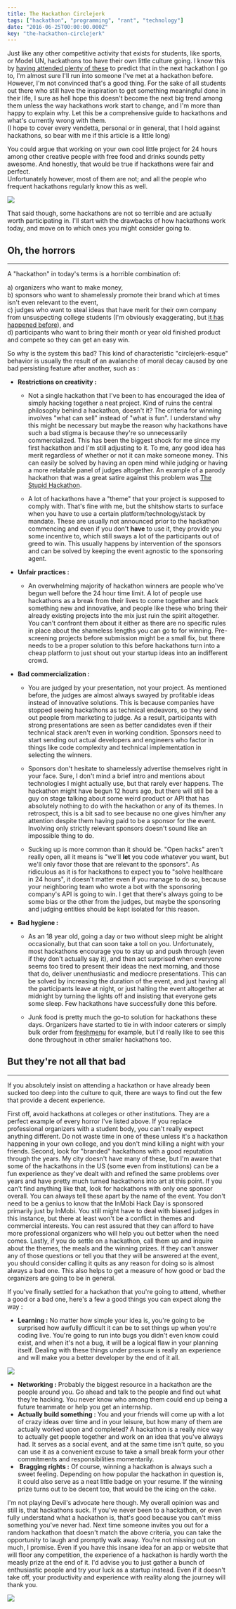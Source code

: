 ```yaml
---
title: The Hackathon Circlejerk
tags: ["hackathon", "programming", "rant", "technology"]
date: "2016-06-25T00:00:00.000Z"
key: "the-hackathon-circlejerk"
---
```

Just like any other competitive activity that exists for students, like sports, or Model UN, hackathons too have their own little culture going. I know this by [having attended plenty of these](https://docs.google.com/document/d/1xRVgPUirFY9QNeKzdPKfi6RQtCG7YmtUJ4oeDSJ1Ols/edit) to predict that in the next hackathon I go to, I'm almost sure I'll run into someone I've met at a hackathon before. \
However, I'm not convinced that's a good thing. For the sake of all students out there who still have the inspiration to get something meaningful done in their life, I sure as hell hope this doesn't become the next big trend among them unless the way hackathons work start to change, and I'm more than happy to explain why. Let this be a comprehensive guide to hackathons and what's currently wrong with them. \
(I hope to cover every vendetta, personal or in general, that I hold against hackathons, so bear with me if this article is a little long)

You could argue that working on your own cool little project for 24 hours among other creative people with free food and drinks sounds petty awesome. And honestly, that would be true if hackathons were fair and perfect. \
Unfortunately however, most of them are not; and all the people who frequent hackathons regularly know this as well.

![](./hackathon-cartoon.jpg)

That said though, some hackathons are not so terrible and are actually worth participating in. I'll start with the drawbacks of how hackathons work today, and move on to which ones you might consider going to.

## Oh, the horrors

---

A "hackathon" in today's terms is a horrible combination of:

a) organizers who want to make money, \
b) sponsors who want to shamelessly promote their brand which at times isn't even relevant to the event, \
c) judges who want to steal ideas that have merit for their own company from unsuspecting college students (I'm obviously exaggerating, but [it has happened before](https://www.reddit.com/r/Bitcoin/comments/3c6jw7/warning_hackathon_winning_blockchain_based_idea/)), and \
d) participants who want to bring their month or year old finished product and compete so they can get an easy win.

So why is the system this bad? This kind of characteristic "circlejerk\-esque" behavior is usually the result of an avalanche of moral decay caused by one bad persisting feature after another, such as :

*   **Restrictions on creativity :**

    *   Not a single hackathon that I've been to has encouraged the idea of simply hacking together a neat project. Kind of ruins the central philosophy behind a hackathon, doesn't it? The criteria for winning involves "what can sell" instead of "what is fun". I understand why this might be necessary but maybe the reason why hackathons have such a bad stigma is because they're so unnecessarily commercialized. This has been the biggest shock for me since my first hackathon and I'm still adjusting to it. To me, any good idea has merit regardless of whether or not it can make someone money. This can easily be solved by having an open mind while judging or having a more relatable panel of judges altogether. An example of a parody hackathon that was a great satire against this problem was [The Stupid Hackathon](http://www.stupidhackathon.com/).

    *   A lot of hackathons have a "theme" that your project is supposed to comply with. That's fine with me, but the shitshow starts to surface when you have to use a certain platform/technology/stack by mandate. These are usually not announced prior to the hackathon commencing and even if you don't **have** to use it, they provide you some incentive to, which still sways a lot of the participants out of greed to win. This usually happens by intervention of the sponsors and can be solved by keeping the event agnostic to the sponsoring agent.

*   **Unfair practices :**

    *   An overwhelming majority of hackathon winners are people who've begun well before the 24 hour time limit. A lot of people use hackathons as a break from their lives to come together and hack something new and innovative, and people like these who bring their already existing projects into the mix just ruin the spirit altogether. You can't confront them about it either as there are no specific rules in place about the shameless lengths you can go to for winning. Pre\-screening projects before submission might be a small fix, but there needs to be a proper solution to this before hackathons turn into a cheap platform to just shout out your startup ideas into an indifferent crowd.

*   **Bad commercialization :**

    *   You are judged by your presentation, not your project. As mentioned before, the judges are almost always swayed by profitable ideas instead of innovative solutions. This is because companies have stopped seeing hackathons as technical endeavors, so they send out people from marketing to judge. As a result, participants with strong presentations are seen as better candidates even if their technical stack aren't even in working condition. Sponsors need to start sending out actual developers and engineers who factor in things like code complexity and technical implementation in selecting the winners.

    *   Sponsors don't hesitate to shamelessly advertise themselves right in your face. Sure, I don't mind a brief intro and mentions about technologies I might actually use, but that rarely ever happens. The hackathon might have begun 12 hours ago, but there will still be a guy on stage talking about some weird product or API that has absolutely nothing to do with the hackathon or any of its themes. In retrospect, this is a bit sad to see because no one gives him/her any attention despite them having paid to be a sponsor for the event. Involving only strictly relevant sponsors doesn't sound like an impossible thing to do.

    *   Sucking up is more common than it should be. "Open hacks" aren't really open, all it means is "we'll **let** you code whatever you want, but we'll only favor those that are relevant to the sponsors". As ridiculous as it is for hackathons to expect you to "solve healthcare in 24 hours", it doesn't matter even if you manage to do so, because your neighboring team who wrote a bot with the sponsoring company's API is going to win. I get that there's always going to be some bias or the other from the judges, but maybe the sponsoring and judging entities should be kept isolated for this reason.

*   **Bad hygiene :**

    *   As an 18 year old, going a day or two without sleep might be alright occasionally, but that can soon take a toll on you. Unfortunately, most hackathons encourage you to stay up and push through (even if they don't actually say it), and then act surprised when everyone seems too tired to present their ideas the next morning, and those that do, deliver unenthusiastic and mediocre presentations. This can be solved by increasing the duration of the event, and just having all the participants leave at night, or just halting the event altogether at midnight by turning the lights off and insisting that everyone gets some sleep. Few hackathons have successfully done this before.

    *   Junk food is pretty much the go\-to solution for hackathons these days. Organizers have started to tie in with indoor caterers or simply bulk order from [freshmenu](https://freshmenu.com/) for example, but I'd really like to see this done throughout in other smaller hackathons too.

## But they're not all that bad

---

If you absolutely insist on attending a hackathon or have already been sucked too deep into the culture to quit, there are ways to find out the few that provide a decent experience.

First off, avoid hackathons at colleges or other institutions. They are a perfect example of every horror I've listed above. If you replace professional organizers with a student body, you can't really expect anything different. Do not waste time in one of these unless it's a hackathon happening in your own college, and you don't mind killing a night with your friends.
Second, look for "branded" hackathons with a good reputation through the years. My city doesn't have many of these, but I'm aware that some of the hackathons in the US (some even from institutions) can be a fun experience as they've dealt with and refined the same problems over years and have pretty much turned hackathons into art at this point.
If you can't find anything like that, look for hackathons with only one sponsor overall. You can always tell these apart by the name of the event. You don't need to be a genius to know that the InMobi Hack Day is sponsored primarily just by InMobi. You still might have to deal with biased judges in this instance, but there at least won't be a conflict in themes and commercial interests. You can rest assured that they can afford to have more professional organizers who will help you out better when the need comes.
Lastly, if you do settle on a hackathon, call them up and inquire about the themes, the meals and the winning prizes. If they can't answer any of those questions or tell you that they will be answered at the event, you should consider calling it quits as any reason for doing so is almost always a bad one. This also helps to get a measure of how good or bad the organizers are going to be in general.

If you've finally settled for a hackathon that you're going to attend, whether a good or a bad one, here's a few a good things you can expect along the way :

*   **Learning :** No matter how simple your idea is, you're going to be surprised how awfully difficult it can be to set things up when you're coding live. You're going to run into bugs you didn't even know could exist, and when it's not a bug, it will be a logical flaw in your planning itself. Dealing with these things under pressure is really an experience and will make you a better developer by the end of it all.

![](./hackathon-code.png)

*   **Networking :** Probably the biggest resource in a hackathon are the people around you. Go ahead and talk to the people and find out what they're hacking. You never know who among them could end up being a future teammate or help you get an internship.
*   **Actually build something :** You and your friends will come up with a lot of crazy ideas over time and in your leisure, but how many of them are actually worked upon and completed? A hackathon is a really nice way to actually get people together and work on an idea that you've always had. It serves as a social event, and at the same time isn't quite, so you can use it as a convenient excuse to take a small break form your other commitments and responsibilities momentarily.
*    **Bragging rights :** Of course, winning a hackathon is always such a sweet feeling. Depending on how popular the hackathon in question is, it could also serve as a neat little badge on your resume. If the winning prize turns out to be decent too, that would be the icing on the cake.

I'm not playing Devil's advocate here though. My overall opinion was and still is, that hackathons suck.
If you've never been to a hackathon, or even fully understand what a hackathon is, that's good because you can't miss something you've never had. Next time someone invites you out for a random hackathon that doesn't match the above criteria, you can take the opportunity to laugh and promptly walk away. You're not missing out on much, I promise. Even if you have this insane idea for an app or website that will floor any competition, the experience of a hackathon is hardly worth the measly prize at the end of it. I'd advise you to just gather a bunch of enthusiastic people and try your luck as a startup instead. Even if it doesn't take off, your productivity and experience with reality along the journey will thank you.

[![](./circlejerk-definition.png)](https://www.urbandictionary.com/define.php?term=circle%20jerk)
